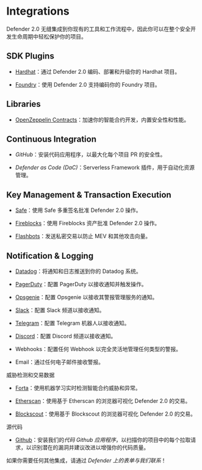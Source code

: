# Integrations

Defender 2.0 无缝集成到你现有的工具和工作流程中，因此你可以在整个安全开发生命周期中轻松保护你的项目。

## SDK Plugins
* [Hardhat](https://hardhat.org/)：通过 Defender 2.0 编码、部署和升级你的 Hardhat 项目。

* [Foundry](https://getfoundry.sh/)：使用 Defender 2.0 支持编码你的 Foundry 项目。

## Libraries
* [OpenZeppelin Contracts](https://www.openzeppelin.com/contracts)：加速你的智能合约开发，内置安全性和性能。

## Continuous Integration
* *GitHub*：安装代码应用程序，以最大化每个项目 PR 的安全性。

* *Defender as Code (DaC)*：Serverless Framework 插件，用于自动化资源管理。

## Key Management & Transaction Execution
* [Safe](https://app.safe.global/)：使用 Safe 多重签名批准 Defender 2.0 操作。

* [Fireblocks](https://www.fireblocks.com/)：使用 Fireblocks 资产批准 Defender 2.0 操作。

* [Flashbots](https://www.flashbots.net/)：发送私密交易以防止 MEV 和其他攻击向量。

## Notification & Logging
* [Datadog](https://www.datadoghq.com/)：将通知和日志推送到你的 Datadog 系统。

* [PagerDuty](https://www.pagerduty.com/)：配置 PagerDuty 以接收通知并触发操作。

* [Opsgenie](https://www.atlassian.com/software/opsgenie)：配置 Opsgenie 以接收其警报管理服务的通知。

* [Slack](https://slack.com/)：配置 Slack 频道以接收通知。

* [Telegram](https://telegram.org/)：配置 Telegram 机器人以接收通知。

* [Discord](https://discord.com/)：配置 Discord 频道以接收通知。

* Webhooks：配置任何 Webhook 以完全灵活地管理任何类型的警报。

* Email：通过任何电子邮件接收警报。

威胁检测和交易数据
* [Forta](https://forta.org/)：使用机器学习实时检测智能合约威胁和异常。

* [Etherscan](https://etherscan.io/)：使用基于 Etherscan 的浏览器可视化 Defender 2.0 的交易。

* [Blockscout](https://www.blockscout.com/)：使用基于 Blockscout 的浏览器可视化 Defender 2.0 的交易。

源代码
* [Github](https://github.com/)：安装我们的*代码 Github 应用程序*，以扫描你的项目中的每个拉取请求，以识别潜在的漏洞并建议改进以增强你的代码质量。

如果你需要任何其他集成，请通过 *Defender 上的表单与我们联系*！